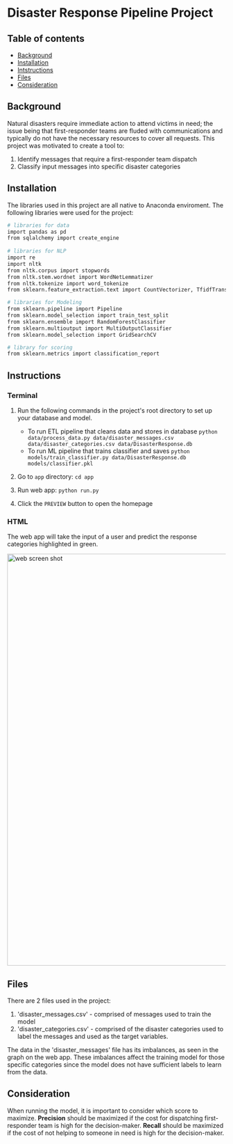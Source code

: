 # Disaster Response Pipeline Project

## Table of contents

- [Background](#background)
- [Installation](#installation)
- [Intstructions](#instructions)
- [Files](#files)
- [Consideration](#consideration)


## Background

Natural disasters require immediate action to attend victims in need; the issue being that first-responder teams are fluded with communications and typically do not have the necessary resources to cover all requests. This project was motivated to create a tool to:
1. Identify messages that require a first-responder team dispatch
2. Classify input messages into specific disaster categories

## Installation
  The libraries used in this project are all native to Anaconda enviroment. The following libraries were used for the project:
```bash
# libraries for data
import pandas as pd
from sqlalchemy import create_engine
  
# libraries for NLP
import re
import nltk
from nltk.corpus import stopwords
from nltk.stem.wordnet import WordNetLemmatizer
from nltk.tokenize import word_tokenize
from sklearn.feature_extraction.text import CountVectorizer, TfidfTransformer

# libraries for Modeling
from sklearn.pipeline import Pipeline
from sklearn.model_selection import train_test_split
from sklearn.ensemble import RandomForestClassifier
from sklearn.multioutput import MultiOutputClassifier
from sklearn.model_selection import GridSearchCV

# library for scoring
from sklearn.metrics import classification_report
```

## Instructions
### Terminal
1. Run the following commands in the project's root directory to set up your database and model.

    - To run ETL pipeline that cleans data and stores in database
        `python data/process_data.py data/disaster_messages.csv data/disaster_categories.csv data/DisasterResponse.db`
    - To run ML pipeline that trains classifier and saves
        `python models/train_classifier.py data/DisasterResponse.db models/classifier.pkl`

2. Go to `app` directory: `cd app`

3. Run web app: `python run.py`

4. Click the `PREVIEW` button to open the homepage

### HTML
The web app will take the input of a user and predict the response categories highlighted in green.

<img width="947" alt="web screen shot" src="https://user-images.githubusercontent.com/117299354/206033587-f613c0a6-5bb4-45aa-9509-a3ac2405a941.png">


## Files
There are 2 files used in the project:
1. 'disaster_messages.csv' - comprised of messages used to train the model
2. 'disaster_categories.csv' - comprised of the disaster categories used to label the messages and used as the target variables.

The data in the 'disaster_messages' file has its imbalances, as seen in the graph on the web app. These imbalances affect the training model for those specific categories since the model does not have sufficient labels to learn from the data.

## Consideration
When running the model, it is important to consider which score to maximize. **Precision** should be maximized if the cost for dispatching first-responder team is high for the decision-maker. **Recall** should be maximized if the cost of not helping to someone in need is high for the decision-maker.


